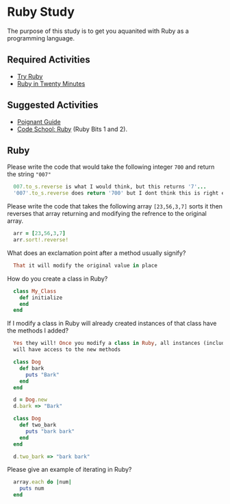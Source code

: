 # Ruby Study

The purpose of this study is to get you aquanited with Ruby as a programming
language.

## Required Activities

-   [Try Ruby](http://tryruby.org/)
-   [Ruby in Twenty Minutes](https://www.ruby-lang.org/en/documentation/quickstart/)

## Suggested Activities

-   [Poignant Guide](http://poignant.guide/)
-   [Code School: Ruby](https://www.codeschool.com/learn/ruby) (Ruby Bits 1 and 2).

## Ruby

Please write the code that would take the following integer `700` and return the
string `"007"`

```ruby
  007.to_s.reverse is what I would think, but this returns '7'...
  '007'.to_s.reverse does return '700' but I dont think this is right either.
```

Please write the code that takes the following array `[23,56,3,7]` sorts it
then reverses that array returning and modifying the refrence to the original
array.

```ruby
  arr = [23,56,3,7]
  arr.sort!.reverse!
```

What does an exclamation point after a method usually signify?

```ruby
  That it will modify the original value in place
```
How do you create a class in Ruby?

```ruby
  class My_Class
    def initialize
    end
  end
```

If I modify a class in Ruby will already created instances of that class have
the methods I added?

```ruby
  Yes they will! Once you modify a class in Ruby, all instances (including those already created)
  will have access to the new methods

  class Dog
    def bark
      puts "Bark"
    end
  end

  d = Dog.new
  d.bark => "Bark"

  class Dog
    def two_bark
      puts "bark bark"
    end
  end

  d.two_bark => "bark bark"
```

Please give an example of iterating in Ruby?

```ruby
  array.each do |num|
    puts num
  end
```
